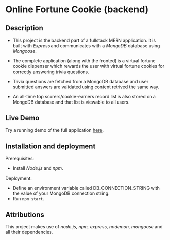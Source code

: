 # Online Fortune Cookie (backend)

## Description
* This project is the backend part of a fullstack MERN application. It is built with _Express_ and communicates with a _MongoDB_ database using _Mongoose_.

* The complete application (along with the fronted) is a virtual fortune cookie dispenser which rewards the user with virtual fortune cookies for correctly answering trivia questions.

* Trivia questions are fetched from a MongoDB database and user submitted answers are validated using content retrived the same way.

* An all-time top scorers/cookie-earners record list is also stored on a MongoDB database and that list is viewable to all users.

## Live Demo
Try a running demo of the full application [here](https://online-fortune-cookie.netlify.app).

## Installation and deployment
Prerequisites:
* Install _Node.js_ and _npm_.

Deployment:
* Define an environment variable called DB_CONNECTION_STRING with the value of your MongoDB connection string.
* Run `npm start`.

## Attributions
This project makes use of _node.js, npm, express, nodemon, mongoose_ and all their dependencies.
